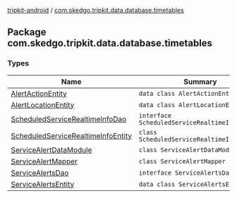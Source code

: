 [tripkit-android](../index.md) / [com.skedgo.tripkit.data.database.timetables](./index.md)

## Package com.skedgo.tripkit.data.database.timetables

### Types

| Name | Summary |
|---|---|
| [AlertActionEntity](-alert-action-entity/index.md) | `data class AlertActionEntity` |
| [AlertLocationEntity](-alert-location-entity/index.md) | `data class AlertLocationEntity` |
| [ScheduledServiceRealtimeInfoDao](-scheduled-service-realtime-info-dao/index.md) | `interface ScheduledServiceRealtimeInfoDao` |
| [ScheduledServiceRealtimeInfoEntity](-scheduled-service-realtime-info-entity/index.md) | `class ScheduledServiceRealtimeInfoEntity` |
| [ServiceAlertDataModule](-service-alert-data-module/index.md) | `class ServiceAlertDataModule` |
| [ServiceAlertMapper](-service-alert-mapper/index.md) | `class ServiceAlertMapper` |
| [ServiceAlertsDao](-service-alerts-dao/index.md) | `interface ServiceAlertsDao` |
| [ServiceAlertsEntity](-service-alerts-entity/index.md) | `data class ServiceAlertsEntity` |
